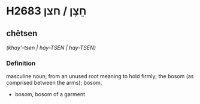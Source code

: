 # H2683 חֵצֶן / חצן

## chêtsen

_(khay'-tsen | hay-TSEN | hay-TSEN)_

### Definition

masculine noun; from an unused root meaning to hold firmly; the bosom (as comprised between the arms); bosom.

- bosom, bosom of a garment
